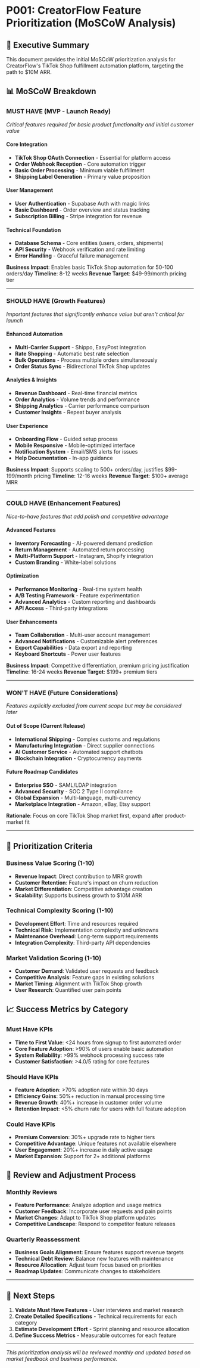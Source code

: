 # P001: CreatorFlow Feature Prioritization (MoSCoW Analysis)

## 🎯 Executive Summary

This document provides the initial MoSCoW prioritization analysis for CreatorFlow's TikTok Shop fulfillment automation platform, targeting the path to $10M ARR.

## 📊 MoSCoW Breakdown

### **MUST HAVE** (MVP - Launch Ready)
*Critical features required for basic product functionality and initial customer value*

#### Core Integration
- **TikTok Shop OAuth Connection** - Essential for platform access
- **Order Webhook Reception** - Core automation trigger
- **Basic Order Processing** - Minimum viable fulfillment
- **Shipping Label Generation** - Primary value proposition

#### User Management
- **User Authentication** - Supabase Auth with magic links
- **Basic Dashboard** - Order overview and status tracking
- **Subscription Billing** - Stripe integration for revenue

#### Technical Foundation
- **Database Schema** - Core entities (users, orders, shipments)
- **API Security** - Webhook verification and rate limiting
- **Error Handling** - Graceful failure management

**Business Impact**: Enables basic TikTok Shop automation for 50-100 orders/day
**Timeline**: 8-12 weeks
**Revenue Target**: $49-99/month pricing tier

---

### **SHOULD HAVE** (Growth Features)
*Important features that significantly enhance value but aren't critical for launch*

#### Enhanced Automation
- **Multi-Carrier Support** - Shippo, EasyPost integration
- **Rate Shopping** - Automatic best rate selection
- **Bulk Operations** - Process multiple orders simultaneously
- **Order Status Sync** - Bidirectional TikTok Shop updates

#### Analytics & Insights
- **Revenue Dashboard** - Real-time financial metrics
- **Order Analytics** - Volume trends and performance
- **Shipping Analytics** - Carrier performance comparison
- **Customer Insights** - Repeat buyer analysis

#### User Experience
- **Onboarding Flow** - Guided setup process
- **Mobile Responsive** - Mobile-optimized interface
- **Notification System** - Email/SMS alerts for issues
- **Help Documentation** - In-app guidance

**Business Impact**: Supports scaling to 500+ orders/day, justifies $99-199/month pricing
**Timeline**: 12-16 weeks
**Revenue Target**: $100+ average MRR

---

### **COULD HAVE** (Enhancement Features)
*Nice-to-have features that add polish and competitive advantage*

#### Advanced Features
- **Inventory Forecasting** - AI-powered demand prediction
- **Return Management** - Automated return processing
- **Multi-Platform Support** - Instagram, Shopify integration
- **Custom Branding** - White-label solutions

#### Optimization
- **Performance Monitoring** - Real-time system health
- **A/B Testing Framework** - Feature experimentation
- **Advanced Analytics** - Custom reporting and dashboards
- **API Access** - Third-party integrations

#### User Enhancements
- **Team Collaboration** - Multi-user account management
- **Advanced Notifications** - Customizable alert preferences
- **Export Capabilities** - Data export and reporting
- **Keyboard Shortcuts** - Power user features

**Business Impact**: Competitive differentiation, premium pricing justification
**Timeline**: 16-24 weeks
**Revenue Target**: $199+ premium tiers

---

### **WON'T HAVE** (Future Considerations)
*Features explicitly excluded from current scope but may be considered later*

#### Out of Scope (Current Release)
- **International Shipping** - Complex customs and regulations
- **Manufacturing Integration** - Direct supplier connections
- **AI Customer Service** - Automated support chatbots
- **Blockchain Integration** - Cryptocurrency payments

#### Future Roadmap Candidates
- **Enterprise SSO** - SAML/LDAP integration
- **Advanced Security** - SOC 2 Type II compliance
- **Global Expansion** - Multi-language, multi-currency
- **Marketplace Integration** - Amazon, eBay, Etsy support

**Rationale**: Focus on core TikTok Shop market first, expand after product-market fit

---

## 🎯 Prioritization Criteria

### Business Value Scoring (1-10)
- **Revenue Impact**: Direct contribution to MRR growth
- **Customer Retention**: Feature's impact on churn reduction
- **Market Differentiation**: Competitive advantage creation
- **Scalability**: Supports business growth to $10M ARR

### Technical Complexity Scoring (1-10)
- **Development Effort**: Time and resources required
- **Technical Risk**: Implementation complexity and unknowns
- **Maintenance Overhead**: Long-term support requirements
- **Integration Complexity**: Third-party API dependencies

### Market Validation Scoring (1-10)
- **Customer Demand**: Validated user requests and feedback
- **Competitive Analysis**: Feature gaps in existing solutions
- **Market Timing**: Alignment with TikTok Shop growth
- **User Research**: Quantified user pain points

## 📈 Success Metrics by Category

### Must Have KPIs
- **Time to First Value**: <24 hours from signup to first automated order
- **Core Feature Adoption**: >90% of users enable basic automation
- **System Reliability**: >99% webhook processing success rate
- **Customer Satisfaction**: >4.0/5 rating for core features

### Should Have KPIs
- **Feature Adoption**: >70% adoption rate within 30 days
- **Efficiency Gains**: 50%+ reduction in manual processing time
- **Revenue Growth**: 40%+ increase in customer order volume
- **Retention Impact**: <5% churn rate for users with full feature adoption

### Could Have KPIs
- **Premium Conversion**: 30%+ upgrade rate to higher tiers
- **Competitive Advantage**: Unique features not available elsewhere
- **User Engagement**: 20%+ increase in daily active usage
- **Market Expansion**: Support for 2+ additional platforms

## 🔄 Review and Adjustment Process

### Monthly Reviews
- **Feature Performance**: Analyze adoption and usage metrics
- **Customer Feedback**: Incorporate user requests and pain points
- **Market Changes**: Adapt to TikTok Shop platform updates
- **Competitive Landscape**: Respond to competitor feature releases

### Quarterly Reassessment
- **Business Goals Alignment**: Ensure features support revenue targets
- **Technical Debt Review**: Balance new features with maintenance
- **Resource Allocation**: Adjust team focus based on priorities
- **Roadmap Updates**: Communicate changes to stakeholders

---

## 🎯 Next Steps

1. **Validate Must Have Features** - User interviews and market research
2. **Create Detailed Specifications** - Technical requirements for each category
3. **Estimate Development Effort** - Sprint planning and resource allocation
4. **Define Success Metrics** - Measurable outcomes for each feature

---

*This prioritization analysis will be reviewed monthly and updated based on market feedback and business performance.*
